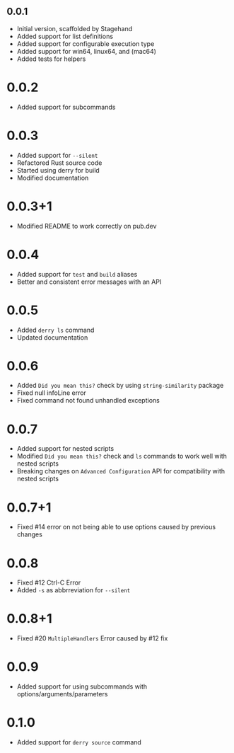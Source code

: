 ## 0.0.1

- Initial version, scaffolded by Stagehand
- Added support for list definitions
- Added support for configurable execution type
- Added support for win64, linux64, and (mac64)
- Added tests for helpers

# 0.0.2

- Added support for subcommands

# 0.0.3

- Added support for `--silent`
- Refactored Rust source code
- Started using derry for build
- Modified documentation

# 0.0.3+1

- Modified README to work correctly on pub.dev

# 0.0.4

- Added support for `test` and `build` aliases
- Better and consistent error messages with an API

# 0.0.5

- Added `derry ls` command
- Updated documentation

# 0.0.6

- Added `Did you mean this?` check by using `string-similarity` package
- Fixed null infoLine error
- Fixed command not found unhandled exceptions

# 0.0.7

- Added support for nested scripts
- Modified `Did you mean this?` check and `ls` commands to work well with nested scripts
- Breaking changes on `Advanced Configuration` API for compatibility with nested scripts

# 0.0.7+1

- Fixed #14 error on not being able to use options caused by previous changes

# 0.0.8

- Fixed #12 Ctrl-C Error
- Added `-s` as abbrreviation for `--silent`

# 0.0.8+1

- Fixed #20 `MultipleHandlers` Error caused by #12 fix

# 0.0.9

- Added support for using subcommands with options/arguments/parameters

# 0.1.0

- Added support for `derry source` command

